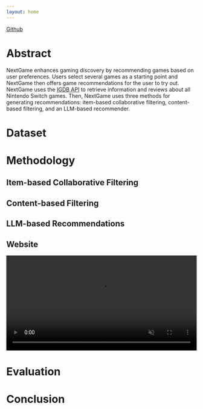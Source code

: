 ```yaml
---
layout: home
---
```


[Github](https://github.com/kjrobrien/cs547-project)


# Abstract

NextGame enhances gaming discovery by recommending games based on user preferences. Users select several games as a starting point and NextGame then 
offers game recommendations for the user to try out. NextGame uses the [IGDB API](https://api-docs.igdb.com/#getting-started) to retrieve information and reviews about all Nintendo Switch games. 
Then, NextGame uses three methods for generating recommendations: item-based collaborative filtering, content-based filtering, and an LLM-based recommender. 


# Dataset

<!-- Information about ratings here -->

<!-- Information about attributes here -->

<!-- Insert Graphs Here -->

# Methodology

## Item-based Collaborative Filtering

## Content-based Filtering

## LLM-based Recommendations

## Website

<video controls width="100%" playsinline autoplay muted loop>
  <source src="{{ '/assets/videos/site_recording.webm' | relative_url }}" type="video/webm">
  Your browser does not support the video tag.
</video>



# Evaluation

<!-- Insert RMSE for Collaborative Filtering -->

<!-- Insert results of survey -->

# Conclusion

